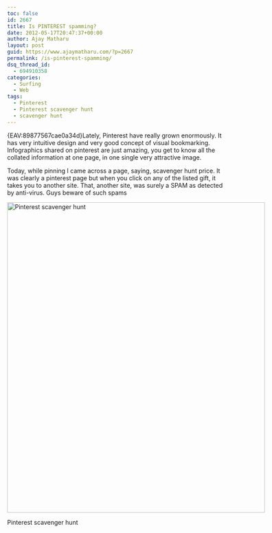 ```yaml
---
toc: false
id: 2667
title: Is PINTEREST spamming?
date: 2012-05-17T20:47:37+00:00
author: Ajay Matharu
layout: post
guid: https://www.ajaymatharu.com/?p=2667
permalink: /is-pinterest-spamming/
dsq_thread_id:
  - 694910358
categories:
  - Surfing
  - Web
tags:
  - Pinterest
  - Pinterest scavenger hunt
  - scavenger hunt
---
```

{EAV:89877567cae0a34d}Lately, Pinterest have really grown enormously. It has very intuitive design and very good concept of visual bookmarking. Infographics shared on pinterest are just amazing, you get to know all the collated information at one page, in one single very attractive image.

Today, while pinning I came across a page, saying, scavenger hunt price. It was clearly a pinterest page but when you click on any of the listed gift, it takes you to another site. That, another site, was surely a SPAM as detected by anti-virus. Guys beware of such spams

<div style="width: 610px" class="wp-caption aligncenter">
  <img class=" " title="Pinterest scavenger hunt" src="https://blog.ajaymatharu.com/wp-content/uploads/2012/05/Pinterest_Scavenger_Hunt_Winner%20.png" alt="Pinterest scavenger hunt" width="600" height="722" />
  
  <p class="wp-caption-text">
    Pinterest scavenger hunt
  </p>
</div>

&nbsp;
